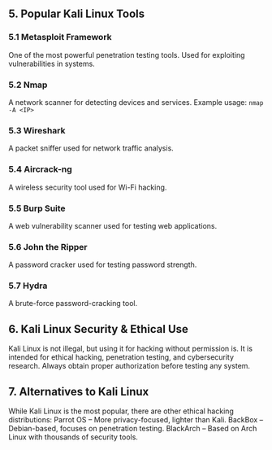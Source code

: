```table-of-contents
```
## 5. Popular Kali Linux Tools
### 5.1 Metasploit Framework
One of the most powerful penetration testing tools.
Used for exploiting vulnerabilities in systems.
### 5.2 Nmap
A network scanner for detecting devices and services.
Example usage:
`nmap -A <IP>`
### 5.3 Wireshark
A packet sniffer used for network traffic analysis.
### 5.4 Aircrack-ng
A wireless security tool used for Wi-Fi hacking.
### 5.5 Burp Suite
A web vulnerability scanner used for testing web applications.
### 5.6 John the Ripper
A password cracker used for testing password strength.
### 5.7 Hydra
A brute-force password-cracking tool.
## 6. Kali Linux Security & Ethical Use
Kali Linux is not illegal, but using it for hacking without permission is.
It is intended for ethical hacking, penetration testing, and cybersecurity research.
Always obtain proper authorization before testing any system.
## 7. Alternatives to Kali Linux
While Kali Linux is the most popular, there are other ethical hacking distributions:
Parrot OS – More privacy-focused, lighter than Kali.
BackBox – Debian-based, focuses on penetration testing.
BlackArch – Based on Arch Linux with thousands of security tools.